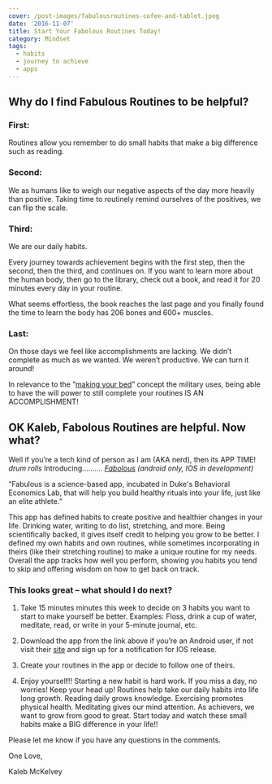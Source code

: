 ```yaml
---
cover: /post-images/fabulousroutines-cofee-and-tablet.jpeg
date: '2016-11-07'
title: Start Your Fabolous Routines Today!
category: Mindset
tags:
  - habits
  - journey to achieve
  - apps
---
```

## Why do I find Fabulous Routines to be helpful?

### First:

Routines allow you remember to do small habits that make a big difference such as reading. 

### Second:

We as humans like to weigh our negative aspects of the day more heavily than positive. Taking time to routinely remind ourselves of the positives, we can flip the scale. 

### Third:

We are our daily habits. 

Every journey towards achievement begins with the first step, then the second, then the third, and continues on. If you want to learn more about the human body, then go to the library, check out a book, and read it for 20 minutes every day in your routine. 

What seems effortless, the book reaches the last page and you finally found the time to learn the body has 206 bones and 600+ muscles. 

### Last:

On those days we feel like accomplishments are lacking. We didn’t complete as much as we wanted. We weren’t productive. We can turn it around! 

In relevance to the ”[making your bed](https://www.youtube.com/watch?v=pxBQLFLei70)” concept the military uses, being able to have the will power to still complete your routines IS AN ACCOMPLISHMENT! 

## OK Kaleb, Fabolous Routines are helpful. Now what?

Well if you’re a tech kind of person as I am (AKA nerd), then its APP TIME! *drum rolls* Introducing.......... _[Fabolous](https://play.google.com/store/apps/details?id=co.thefabulous.app) (android only, IOS in development)_ 

“Fabulous is a science-based app, incubated in Duke's Behavioral Economics Lab, that will help you build healthy rituals into your life, just like an elite athlete.” 

This app has defined habits to create positive and healthier changes in your life. Drinking water, writing to do list, stretching, and more. Being scientifically backed, it gives itself credit to helping you grow to be better. 
I defined my own habits and own routines, while sometimes incorporating in theirs (like their stretching routine) to make a unique routine for my needs. Overall the app tracks how well you perform, showing you habits you tend to skip and offering wisdom on how to get back on track. 

### This looks great – what should I do next?

1. Take 15 minutes minutes this week to decide on 3 habits you want to start to make yourself be better. Examples: Floss, drink a cup of water, meditate, read, or write in your 5-minute journal, etc.

2. Download the app from the link above if you’re an Android user, if not visit their [site](http://www.thefabulous.co/) and sign up for a notification for IOS release. 

3. Create your routines in the app or decide to follow one of theirs. 

4. Enjoy yourself!! Starting a new habit is hard work. If you miss a day, no worries! Keep your head up! Routines help take our daily habits into life long growth. Reading daily grows knowledge. Exercising promotes physical health. Meditating gives our mind attention. As achievers, we want to grow from good to great. Start today and watch these small habits make a BIG difference in your life!! 

Please let me know if you have any questions in the comments. 

One Love, 

Kaleb McKelvey
